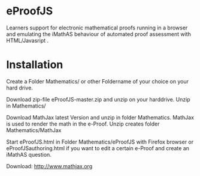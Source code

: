 # eProofJS

Learners support for electronic mathematical proofs running in a browser and emulating the iMathAS behaviour of automated proof assessment  with HTML/Javasript . 

# Installation
Create a Folder Mathematics/ or other Foldername of your choice on your hard drive.

Download zip-file eProofJS-master.zip and unzip on your harddrive. Unzip in Mathematics/

Download MathJax latest Version and unzip in folder Mathematics. MathJax is
used to render the math in the e-Proof. Unzip creates folder  
Mathematics/MathJax 

Start eProofJS.html in Folder Mathematics/eProofJS with Firefox browser or eProofJSauthoring.html if you want to edit a certain e-Proof and create an iMathAS question.

Download: http://www.mathjax.org